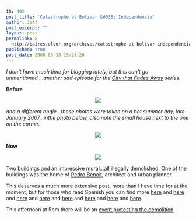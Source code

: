 ```yaml
---
ID: 492
post_title: 'Catastrophe at Bolivar &#038; Independencia'
author: Jeff
post_excerpt: ""
layout: post
permalink: >
  http://baires.elsur.org/archives/catastrophe-at-bolivar-independencia/
published: true
post_date: 2008-05-18 15:23:26
---
```

<em>I don't have much time for blogging lately, but this can't go unmentioned....another sad episode for the <a href="http://baires.elsur.org/archives/the-city-that-fades-away/">City that Fades Away</a> series.</em>



<strong>Before </strong>

<center>
<a href="http://picasaweb.google.es/iamjeffbarry/BuenosAires/photo#5201775586727928162"><img src="https://lh3.googleusercontent.com/t_Diz3PQPeK9f9JBxHz179JPoRHXWSNyUihi2nI12xHdCvuk4bEf_iqcNaXa4859SFxs-VlGg7BQr2RCip_f8SPMZYYTQ7oNv4V88Elbgqf_2EcAj6M8HoOTKZFie4OjmhJjkwKDujf-1H_mTqb8MBaR2TkHSNNPogEsCngFkNkEb9wTXmSbeKUyKbzrlRgqNojiT9pm58B4Tdo-bh6EyG6idPQU7uIYT7_EKvU0U0_-DKvmPOydNo6ymrc0qj3CDXqVe_SYJ3BXiWpbqKU_1P8jBUFscWamuPDbl6z4Wlo9viGaqhVOBezO98oVENWvsBe-4OCU89eVgOr9uw2dzByif_15wnIfVHU-G6Me6Rx03YFq2mf9iAAoPMg3zCPL7e3X2TK5_x6C-62yZoerz4_1cjert3NtyVaWDMt0BBfDV_57NbtliGCFanAkYrx-DjbgCGS4893vwnF84OKs8wRlSrMD9egfm5vhkT8xEGgcmSuNvhgcUHiwd21vYC_4DtEdT_sPLCqGcxT_-Gc15xEJ8VXPJ9xm5rPMG5Ad3XzWkjTw2awS0KW1e9U_TmDwJBYR=w1077-h886-no" /></a>
</center>

<em>and a different angle...these photos were taken on a hot summer day, late January 2007...inthe photo below, also note the small house next to the one on the corner.</em>

<center>
<a href="http://picasaweb.google.es/iamjeffbarry/BuenosAires/photo#5201776372706943346"><img src="https://lh3.googleusercontent.com/IINMqxDdTOWaK_AHXzDRtLtrymZwLK3C4tzSBjgkzIe_Ca28zEAq8MsvyPIWLfFegIf3y3Obu3wkEQki7EqvVe0DjIt9uDpGw1n-cu7_J93951YK5VMYi4yiQ0KAi4NANYSYiY7oq46mrM494BTJFJjrzk76DvyMFOfjDz3f_ZVM3IjEthH0_E3pdfwvaHGymgc7uHdfseDMP7GZv1ucMvc39Za5m0DLyb65PNwZAvdSPDabH3P24OEi0VvtpknhzbNF0aJLWUD96ycpWrzevSf2H9RsmKBeoeLy0mrTVs_WWuISah3s5bLzoLeSdfJM8CEuSooETtfu2tN7-zpm8TEPjYXiU1_1m8FG_mYXNqkDHp7uUeyXhu58icg3Ll9qcbGqvImDLbXeU7DJKtZDSyNOiAiMgx9gjj_wzexs-SwZKv9fPl-NffcwqvygXeBSzbb2-FYX3nQLVx_O47-3PFh1P44CtjN91_9k7jSYcHjDemF9RT38GU-e9m-SiF4_4WrGnbaQZxjHtnh5shUwPiGXHREXv03a1ypr7PS5zm6WUoWLKpTn4yZ573rtsgkwyk9E=w1077-h780-no" /></a>
</center>

<strong>Now</strong>

<center>
<a href="http://picasaweb.google.es/iamjeffbarry/BuenosAires/photo#5201778082103927170"><img src="https://lh3.googleusercontent.com/JaPSDlRs_BC6HBB-qKEvPfsEzFQU6CVGP_uhArk7iS3sb-M8Q6AqDUKfXiAnam8gkJIB_cFYMseXBg2AJerE615j5bPBEtxh22edRvQYM3IRMufpWplz7s9-GnQva-Bk-DjxFvjlpqGYxlQN4-2_47pS9kgd3s4LeL7F3Jtd5eDtoxPXgRKYb-O_ygcm0nqB2-XqHeTwFwOpjgV_P1_47hThUss5lNfj53Bkky4LdWudrL_spFni6_mzrg9PgIxCl-o3OzI_lWrb3btgGWFFFXI6TOAHROWuanzXSZw2ZUb0WPihsgITXVFx61WxEpPMcrUaGmVlEUPY-jc_E3TbKAmMUBEXYpwZxLtCNXKexuoaD_QtMoI1wyaQziafFyc6Xxb63udIJ_ElXWBXoRSYachpgicVM6BbHwUl_FpVoof61n1twHfW4C2aCBkWaAkhFBWswJmd6qqOqKm5-4zIOukbFEi3ZHBEwIz3oX5-UdiYJ6RfUum3P-v8mr395PVXYGK3X1tr4XZBy3Lpw8EblJUUYsVnUdH5p5PWv5fdrfQjycIcOtaSKoEM_czZr9EG0uTN=w1077-h808-no" /></a>
</center>

Two buildings and an impressive mural...all illegally demolished. One of the buildings was the home of <a href="http://es.wikipedia.org/wiki/Pedro_Benoit">Pedro Benoit</a>, architect and urban planner. 



This deserves a much more extensive post, more than I have time for at the moment, but for those who read Spanish you can find more <a href="http://basta-de-demoler.blogspot.com/2008/05/antes-y-ahora.html">here</a> and <a href="http://basta-de-demoler.blogspot.com/2008/05/demolicion-intempestiva-clandestina.html">here</a> and <a href="http://www.infobae.com/notas/nota.php?Idx=380256&IdxSeccion=0">here</a> and <a href="http://www.infobae.com/contenidos/380477-100799-0-Platenses-quieren-reconstruir-la-casa-del-arquitecto-Benoit">here</a> and <a href="http://www.clarin.com/diario/2008/05/15/laciudad/h-01672269.htm">here</a> and <a href="http://www.skyscrapercity.com/showthread.php?t=520049&page=8">here</a> and <a href="http://www.terra.com.ar/feeds/notas/307/307571.html">here</a> and <a href="http://gbdpropiedadesdemolidas.blogspot.com/2008/05/bolivar-769-y-787-gran-demolicion.html">here</a>.

This afternoon at 5pm there will be an <a href="http://basta-de-demoler.blogspot.com/2008/05/candombe-para-denunciar.html">event protesting the demolition</a>.
